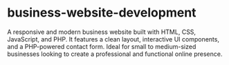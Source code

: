 # business-website-development
A responsive and modern business website built with HTML, CSS, JavaScript, and PHP. It features a clean layout, interactive UI components, and a PHP-powered contact form. Ideal for small to medium-sized businesses looking to create a professional and functional online presence.
